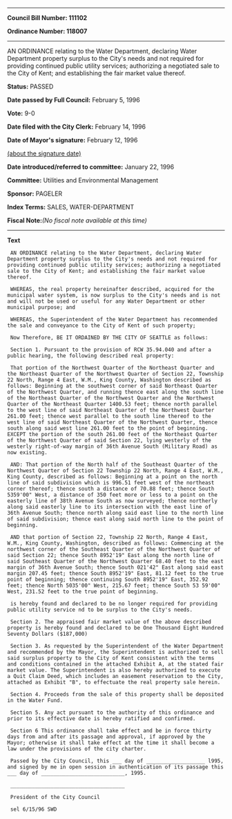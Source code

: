 

********

**Council Bill Number: 111102**
   
**Ordinance Number: 118007**
********

 AN ORDINANCE relating to the Water Department, declaring Water Department property surplus to the City's needs and not required for providing continued public utility services; authorizing a negotiated sale to the City of Kent; and establishing the fair market value thereof.

**Status:** PASSED
   
**Date passed by Full Council:** February 5, 1996
   
**Vote:** 9-0
   
**Date filed with the City Clerk:** February 14, 1996
   
**Date of Mayor's signature:** February 12, 1996
   
[(about the signature date)](/~public/approvaldate.htm)
   
   
   
**Date introduced/referred to committee:** January 22, 1996
   
**Committee:** Utilities and Environmental Management
   
**Sponsor:** PAGELER
   
   
**Index Terms:** SALES, WATER-DEPARTMENT

**Fiscal Note:**_(No fiscal note available at this time)_

********

**Text**
   
```
 AN ORDINANCE relating to the Water Department, declaring Water Department property surplus to the City's needs and not required for providing continued public utility services; authorizing a negotiated sale to the City of Kent; and establishing the fair market value thereof.

 WHEREAS, the real property hereinafter described, acquired for the municipal water system, is now surplus to the City's needs and is not and will not be used or useful for any Water Department or other municipal purpose; and

 WHEREAS, the Superintendent of the Water Department has recommended the sale and conveyance to the City of Kent of such property;

 Now Therefore, BE IT ORDAINED BY THE CITY OF SEATTLE as follows:

 Section 1. Pursuant to the provision of RCW 35.94.040 and after a public hearing, the following described real property:

 That portion of the Northwest Quarter of the Northeast Quarter and the Northeast Quarter of the Northwest Quarter of Section 22, Township 22 North, Range 4 East, W.M., King County, Washington described as follows: Beginning at the southwest corner of said Northeast Quarter of the Northwest Quarter, and running thence east along the south line of the Northeast Quarter of the Northwest Quarter and the Northwest Quarter of the Northeast Quarter 1400.53 feet; thence north parallel to the west line of said Northeast Quarter of the Northwest Quarter 261.00 feet; thence west parallel to the south line thereof to the west line of said Northeast Quarter of the Northwest Quarter, thence south along said west line 261.00 feet to the point of beginning. EXCEPT the portion of the south 261.00 feet of the Northeast Quarter of the Northwest Quarter of said Section 22, lying westerly of the westerly right-of-way margin of 36th Avenue South (Military Road) as now existing.

 AND: That portion of the North half of the Southeast Quarter of the Northwest Quarter of Section 22 Township 22 North, Range 4 East, W.M., King County, described as follows: Beginning at a point on the north line of said subdivision which is 996.51 feet west of the northeast corner thereof; thence south a distance of 70.88 feet; thence South 5359'00" West, a distance of 350 feet more or less to a point on the easterly line of 38th Avenue South as now surveyed; thence northerly along said easterly line to its intersection with the east line of 36th Avenue South; thence north along said east line to the north line of said subdivision; thence east along said north line to the point of beginning.

 AND that portion of Section 22, Township 22 North, Range 4 East, W.M., King County, Washington, described as follows: Commencing at the northwest corner of the Southeast Quarter of the Northwest Quarter of said Section 22; thence South 8952'19" East along the north line of said Southeast Quarter of the Northwest Quarter 68.40 feet to the east margin of 36th Avenue South; thence South 021'42" East along said east margin 207.45 feet; thence South 8952'19" East, 81.12 feet to the true point of beginning; thence continuing South 8952'19" East, 352.92 feet; thence North 5035'00" West, 215.67 feet; thence South 53 59'00" West, 231.52 feet to the true point of beginning.

 is hereby found and declared to be no longer required for providing public utility service nd to be surplus to the City's needs.

 Section 2. The appraised fair market value of the above described property is hereby found and declared to be One Thousand Eight Hundred Seventy Dollars ($187,000)

 Section 3. As requested by the Superintendent of the Water Department and recommended by the Mayor, the Superintendent is authorized to sell said surplus property to the City of Kent consistent with the terms and conditions contained in the attached Exhibit A, at the stated fair market value. The Superintendent is also hereby authorized to execute a Quit Claim Deed, which includes an easement reservation to the City, attached as Exhibit "B", to effectuate the real property sale herein.

 Section 4. Proceeds from the sale of this property shall be deposited in the Water Fund.

 Section 5. Any act pursuant to the authority of this ordinance and prior to its effective date is hereby ratified and confirmed.

 Section 6 This ordinance shall take effect and be in force thirty days from and after its passage and approval, if approved by the Mayor; otherwise it shall take effect at the time it shall become a law under the provisions of the city charter.

 Passed by the City Council, this ___ day of ___________________ l995, and signed by me in open session in authentication of its passage this ___ day of ___________________________, 1995.

 _____________________________________

 President of the City Council

 sel 6/15/96 SWD

```
